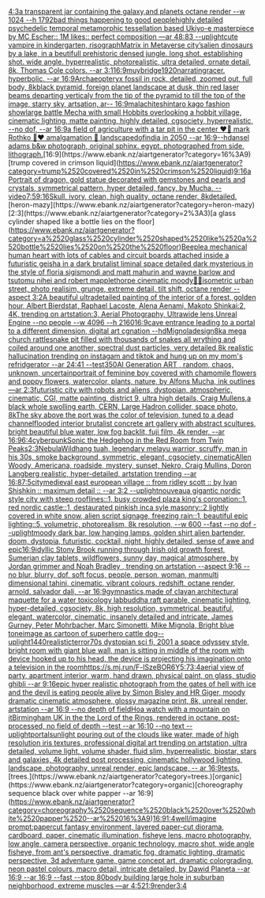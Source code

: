 [4:3](https://www.ebank.nz/aiartgenerator?category=4%3A3)[a transparent jar containing the galaxy,and planets octane render --w 1024 --h 1792](https://www.ebank.nz/aiartgenerator?category=a%2520transparent%2520jar%2520containing%2520the%2520galaxy%2Cand%2520planets%2520octane%2520render%2520--w%25201024%2520--h%25201792)[bad things happening to good people](https://www.ebank.nz/aiartgenerator?category=bad%2520things%2520happening%2520to%2520good%2520people)[highly detailed psychedelic temporal metamorphic tessellation based Ukiyo-e masterpiece by MC Escher:: 1M likes:: perfect composition —ar 48:83 --uplight](https://www.ebank.nz/aiartgenerator?category=highly%2520detailed%2520psychedelic%2520temporal%2520metamorphic%2520tessellation%2520based%2520Ukiyo-e%2520masterpiece%2520by%2520MC%2520Escher%3A%3A%25201M%2520likes%3A%3A%2520perfect%2520composition%2520%E2%80%94ar%252048%3A83%2520--uplight)[cute vampire in kindergarten, risograph](https://www.ebank.nz/aiartgenerator?category=cute%2520vampire%2520in%2520kindergarten%2C%2520risograph)[Matrix in Metaverse city’s](https://www.ebank.nz/aiartgenerator?category=Matrix%2520in%2520Metaverse%2520city%E2%80%99s)[alien dinosaurs by a lake, in a beutifull prehistoric densed jungle. long shot. establishing shot. wide angle. hyperrealistic, photorealistic, ultra detailed, ornate detail, 8k, Thomas Cole colors. --ar 3:1](https://www.ebank.nz/aiartgenerator?category=alien%2520dinosaurs%2520by%2520a%2520lake%2C%2520in%2520a%2520beutifull%2520prehistoric%2520densed%2520jungle.%2520long%2520shot.%2520establishing%2520shot.%2520wide%2520angle.%2520hyperrealistic%2C%2520photorealistic%2C%2520ultra%2520detailed%2C%2520ornate%2520detail%2C%25208k%2C%2520Thomas%2520Cole%2520colors.%2520--ar%25203%3A1)[16:9](https://www.ebank.nz/aiartgenerator?category=16%3A9)[muybridge](https://www.ebank.nz/aiartgenerator?category=muybridge)[1920](https://www.ebank.nz/aiartgenerator?category=1920)[narrating](https://www.ebank.nz/aiartgenerator?category=narrating)[racer.  hyperbolic.  --ar 16:9](https://www.ebank.nz/aiartgenerator?category=racer.%2520%2520hyperbolic.%2520%2520--ar%252016%3A9)[Archaeopteryx fossil in rock, detailed, zoomed out, full body, 8k](https://www.ebank.nz/aiartgenerator?category=Archaeopteryx%2520fossil%2520in%2520rock%2C%2520detailed%2C%2520zoomed%2520out%2C%2520full%2520body%2C%25208k)[black pyramid, foreign planet landscape at dusk, thin red laser beams departing verticaly from the tip of the pyramid to till the top of the image, starry sky, artsation, ar-- 16:9](https://www.ebank.nz/aiartgenerator?category=black%2520pyramid%2C%2520foreign%2520planet%2520landscape%2520at%2520dusk%2C%2520thin%2520red%2520laser%2520beams%2520departing%2520verticaly%2520from%2520the%2520tip%2520of%2520the%2520pyramid%2520to%2520till%2520the%2520top%2520of%2520the%2520image%2C%2520starry%2520sky%2C%2520artsation%2C%2520ar--%252016%3A9)[malachite](https://www.ebank.nz/aiartgenerator?category=malachite)[shintaro kago fashion show](https://www.ebank.nz/aiartgenerator?category=shintaro%2520kago%2520fashion%2520show)[large battle Mecha with small Hobbits overlooking a hobbit village, cinematic lighting, matte painting, highly detailed, cgsociety, hyperrealistic, --no dof, --ar 16:9](https://www.ebank.nz/aiartgenerator?category=large%2520battle%2520Mecha%2520with%2520small%2520Hobbits%2520overlooking%2520a%2520hobbit%2520village%2C%2520cinematic%2520lighting%2C%2520matte%2520painting%2C%2520highly%2520detailed%2C%2520cgsociety%2C%2520hyperrealistic%2C%2520--no%2520dof%2C%2520--ar%252016%3A9)[a field of agriculture with a tar pit in the center ❤️🖤 mark Rothko 🖤❤️ amalgamation 🖤 landscape](https://www.ebank.nz/aiartgenerator?category=a%2520field%2520of%2520agriculture%2520with%2520a%2520tar%2520pit%2520in%2520the%2520center%2520%E2%9D%A4%EF%B8%8F%F0%9F%96%A4%2520mark%2520Rothko%2520%F0%9F%96%A4%E2%9D%A4%EF%B8%8F%2520amalgamation%2520%F0%9F%96%A4%2520landscape)[dof](https://www.ebank.nz/aiartgenerator?category=dof)[india in 2050 --ar 16:9](https://www.ebank.nz/aiartgenerator?category=india%2520in%25202050%2520--ar%252016%3A9)[--hd](https://www.ebank.nz/aiartgenerator?category=--hd)[ansel adams b&w photograph, original sphinx. egypt. photographed from side. lithograph.](https://www.ebank.nz/aiartgenerator?category=ansel%2520adams%2520b%26w%2520photograph%2C%2520original%2520sphinx.%2520egypt.%2520photographed%2520from%2520side.%2520lithograph.)[16:9](https://www.ebank.nz/aiartgenerator?category=16%3A9)[trump covered in crimson liquid](https://www.ebank.nz/aiartgenerator?category=trump%2520covered%2520in%2520crimson%2520liquid)[9:16](https://www.ebank.nz/aiartgenerator?category=9%3A16)[a Portrait of dragon, gold statue decorated with gemstones and  pearls and crystals, symmetrical pattern, hyper detailed, fancy, by Mucha, --video](https://www.ebank.nz/aiartgenerator?category=a%2520Portrait%2520of%2520dragon%2C%2520gold%2520statue%2520decorated%2520with%2520gemstones%2520and%2520%2520pearls%2520and%2520crystals%2C%2520symmetrical%2520pattern%2C%2520hyper%2520detailed%2C%2520fancy%2C%2520by%2520Mucha%2C%2520--video)[7:5](https://www.ebank.nz/aiartgenerator?category=7%3A5)[9:16](https://www.ebank.nz/aiartgenerator?category=9%3A16)[Skull, ivory, clean, high quality, octane render, 8k](https://www.ebank.nz/aiartgenerator?category=Skull%2C%2520ivory%2C%2520clean%2C%2520high%2520quality%2C%2520octane%2520render%2C%25208k)[detailed.](https://www.ebank.nz/aiartgenerator?category=detailed.)[heron-mazy](https://www.ebank.nz/aiartgenerator?category=heron-mazy)[2:3](https://www.ebank.nz/aiartgenerator?category=2%3A3)[a glass cylinder shaped like a bottle lies on the floor](https://www.ebank.nz/aiartgenerator?category=a%2520glass%2520cylinder%2520shaped%2520like%2520a%2520bottle%2520lies%2520on%2520the%2520floor)[Beeple](https://www.ebank.nz/aiartgenerator?category=Beeple)[a mechanical human heart with lots of cables and circuit boards attached inside a futuristic geisha in a dark brutalist liminal space detailed dark mysterious in the style of floria sigismondi and matt mahurin and wayne barlow and tsutomu nihei and robert mapplethorpe cinematic moody](https://www.ebank.nz/aiartgenerator?category=a%2520mechanical%2520human%2520heart%2520with%2520lots%2520of%2520cables%2520and%2520circuit%2520boards%2520attached%2520inside%2520a%2520futuristic%2520geisha%2520in%2520a%2520dark%2520brutalist%2520liminal%2520space%2520detailed%2520dark%2520mysterious%2520in%2520the%2520style%2520of%2520floria%2520sigismondi%2520and%2520matt%2520mahurin%2520and%2520wayne%2520barlow%2520and%2520tsutomu%2520nihei%2520and%2520robert%2520mapplethorpe%2520cinematic%2520moody)[🌌🎇](https://www.ebank.nz/aiartgenerator?category=%F0%9F%8C%8C%F0%9F%8E%87)[isometric urban street, photo realisim, grunge, extreme detail,  tilt shift, octane render --aspect 3:2](https://www.ebank.nz/aiartgenerator?category=isometric%2520urban%2520street%2C%2520photo%2520realisim%2C%2520grunge%2C%2520extreme%2520detail%2C%2520%2520tilt%2520shift%2C%2520octane%2520render%2520--aspect%25203%3A2)[A beautiful ultradetailed painting of the interior of a forest, golden hour, Albert Bierdstat, Raphael Lacoste, Alena Aenami, Makoto Shinkai:2, 4K, trending on artstation:3, Aerial Photography, Ultrawide lens,Unreal Engine --no people --w 4096 --h 2160](https://www.ebank.nz/aiartgenerator?category=A%2520beautiful%2520ultradetailed%2520painting%2520of%2520the%2520interior%2520of%2520a%2520forest%2C%2520golden%2520hour%2C%2520Albert%2520Bierdstat%2C%2520Raphael%2520Lacoste%2C%2520Alena%2520Aenami%2C%2520Makoto%2520Shinkai%3A2%2C%25204K%2C%2520trending%2520on%2520artstation%3A3%2C%2520Aerial%2520Photography%2C%2520Ultrawide%2520lens%2CUnreal%2520Engine%2520--no%2520people%2520--w%25204096%2520--h%25202160)[16:9](https://www.ebank.nz/aiartgenerator?category=16%3A9)[cave entrance leading to a portal to a different dimension, digital art cgnation --hd](https://www.ebank.nz/aiartgenerator?category=cave%2520entrance%2520leading%2520to%2520a%2520portal%2520to%2520a%2520different%2520dimension%2C%2520digital%2520art%2520cgnation%2520--hd)[Mignola](https://www.ebank.nz/aiartgenerator?category=Mignola)[design](https://www.ebank.nz/aiartgenerator?category=design)[8k](https://www.ebank.nz/aiartgenerator?category=8k)[a mega church rattlesnake pit filled with thousands of snakes all wrything and coiled around one another, spectral dust particles, very detailed 8k realistic hallucination trending on instagam and tiktok and hung up on my mom's refridgerator --ar 24:41 --test](https://www.ebank.nz/aiartgenerator?category=a%2520mega%2520church%2520rattlesnake%2520pit%2520filled%2520with%2520thousands%2520of%2520snakes%2520all%2520wrything%2520and%2520coiled%2520around%2520one%2520another%2C%2520spectral%2520dust%2520particles%2C%2520very%2520detailed%25208k%2520realistic%2520hallucination%2520trending%2520on%2520instagam%2520and%2520tiktok%2520and%2520hung%2520up%2520on%2520my%2520mom%27s%2520refridgerator%2520--ar%252024%3A41%2520--test)[350](https://www.ebank.nz/aiartgenerator?category=350)[AI Generation ART , random, chaos, unknown, uncertain](https://www.ebank.nz/aiartgenerator?category=AI%2520Generation%2520ART%2520%2C%2520random%2C%2520chaos%2C%2520unknown%2C%2520uncertain)[portrait of feminine boy covered with chamomile flowers and poppy flowers, watercolor, plants, nature, by Alfons Mucha, ink outlines —ar 2:3](https://www.ebank.nz/aiartgenerator?category=portrait%2520of%2520feminine%2520boy%2520covered%2520with%2520chamomile%2520flowers%2520and%2520poppy%2520flowers%2C%2520watercolor%2C%2520plants%2C%2520nature%2C%2520by%2520Alfons%2520Mucha%2C%2520ink%2520outlines%2520%E2%80%94ar%25202%3A3)[futuristic city with robots and aliens, dystopian, atmospheric,  cinematic, CGI, matte painting, district 9,  ultra high details, Craig Mullens,](https://www.ebank.nz/aiartgenerator?category=futuristic%2520city%2520with%2520robots%2520and%2520aliens%2C%2520dystopian%2C%2520atmospheric%2C%2520%2520cinematic%2C%2520CGI%2C%2520matte%2520painting%2C%2520district%25209%2C%2520%2520ultra%2520high%2520details%2C%2520Craig%2520Mullens%2C)[a black whole swolling earth, CERN, Large Hadron collider, space photo, 8k](https://www.ebank.nz/aiartgenerator?category=a%2520black%2520whole%2520swolling%2520earth%2C%2520CERN%2C%2520Large%2520Hadron%2520collider%2C%2520space%2520photo%2C%25208k)[The sky above the port was the color of television, tuned to a dead channel](https://www.ebank.nz/aiartgenerator?category=The%2520sky%2520above%2520the%2520port%2520was%2520the%2520color%2520of%2520television%2C%2520tuned%2520to%2520a%2520dead%2520channel)[flooded interior brutalist concrete art gallery with abstract scultures, bright beautiful blue water, low fog backlit, fuji film, 4k render, --ar 16:9](https://www.ebank.nz/aiartgenerator?category=flooded%2520interior%2520brutalist%2520concrete%2520art%2520gallery%2520with%2520abstract%2520scultures%2C%2520bright%2520beautiful%2520blue%2520water%2C%2520low%2520fog%2520backlit%2C%2520fuji%2520film%2C%25204k%2520render%2C%2520--ar%252016%3A9)[](https://www.ebank.nz/aiartgenerator?category=)[6:4](https://www.ebank.nz/aiartgenerator?category=6%3A4)[cyberpunk](https://www.ebank.nz/aiartgenerator?category=cyberpunk)[Sonic the Hedgehog in the Red Room from Twin Peaks](https://www.ebank.nz/aiartgenerator?category=Sonic%2520the%2520Hedgehog%2520in%2520the%2520Red%2520Room%2520from%2520Twin%2520Peaks)[2:3](https://www.ebank.nz/aiartgenerator?category=2%3A3)[Nebula](https://www.ebank.nz/aiartgenerator?category=Nebula)[Wild](https://www.ebank.nz/aiartgenerator?category=Wild)[hang tuah, legendary melayu warrior, scruffy, man in his 30s, smoke background, symmetric, elegant, cgsociety, cinematic](https://www.ebank.nz/aiartgenerator?category=hang%2520tuah%2C%2520legendary%2520melayu%2520warrior%2C%2520scruffy%2C%2520man%2520in%2520his%252030s%2C%2520smoke%2520background%2C%2520symmetric%2C%2520elegant%2C%2520cgsociety%2C%2520cinematic)[Allen Woody, Americana,  roadside, mystery, sunset, Nekro, Craig Mullins, Doron Langberg realistic,   hyper-detailed, artstation trending --ar 16:8](https://www.ebank.nz/aiartgenerator?category=Allen%2520Woody%2C%2520Americana%2C%2520%2520roadside%2C%2520mystery%2C%2520sunset%2C%2520Nekro%2C%2520Craig%2520Mullins%2C%2520Doron%2520Langberg%2520realistic%2C%2520%2520%2520hyper-detailed%2C%2520artstation%2520trending%2520--ar%252016%3A8)[7:5](https://www.ebank.nz/aiartgenerator?category=7%3A5)[city](https://www.ebank.nz/aiartgenerator?category=city)[medieval east european village :: from ridley scott :: by Ivan Shishkin :: maximum detail :: --ar 3:2 --uplight](https://www.ebank.nz/aiartgenerator?category=medieval%2520east%2520european%2520village%2520%3A%3A%2520from%2520ridley%2520scott%2520%3A%3A%2520by%2520Ivan%2520Shishkin%2520%3A%3A%2520maximum%2520detail%2520%3A%3A%2520--ar%25203%3A2%2520--uplight)[nouveau](https://www.ebank.nz/aiartgenerator?category=nouveau)[a gigantic nordic style city with steep rooflines::1, busy crowded plaza king's coronation::1, red nordic castle::1, destaurated pinkish inca syle masonry::2 lightly covered in white snow, alien script signage, freezing rain::1, beautiful epic lighting::5, volumetric, photorealism, 8k resolution, --w 600 --fast --no dof --uplight](https://www.ebank.nz/aiartgenerator?category=a%2520gigantic%2520nordic%2520style%2520city%2520with%2520steep%2520rooflines%3A%3A1%2C%2520busy%2520crowded%2520plaza%2520king%27s%2520coronation%3A%3A1%2C%2520red%2520nordic%2520castle%3A%3A1%2C%2520destaurated%2520pinkish%2520inca%2520syle%2520masonry%3A%3A2%2520lightly%2520covered%2520in%2520white%2520snow%2C%2520alien%2520script%2520signage%2C%2520freezing%2520rain%3A%3A1%2C%2520beautiful%2520epic%2520lighting%3A%3A5%2C%2520volumetric%2C%2520photorealism%2C%25208k%2520resolution%2C%2520--w%2520600%2520--fast%2520--no%2520dof%2520--uplight)[moody dark bar, low hanging lamps, golden shirt alien bartender, doom, dystopia, futuristic, cocktail, night, highly detailed, sense of awe and epic](https://www.ebank.nz/aiartgenerator?category=moody%2520dark%2520bar%2C%2520low%2520hanging%2520lamps%2C%2520golden%2520shirt%2520alien%2520bartender%2C%2520doom%2C%2520dystopia%2C%2520futuristic%2C%2520cocktail%2C%2520night%2C%2520highly%2520detailed%2C%2520sense%2520of%2520awe%2520and%2520epic)[16:9](https://www.ebank.nz/aiartgenerator?category=16%3A9)[idyllic Stony Brook running through Irish old growth forest, Sumerian clay tablets, wildflowers, sunny day, magical atmosphere, by Jordan grimmer and Noah Bradley , trending on artstation --aspect 9:16 --no blur, blurry, dof, soft focus, people, person, woman, man](https://www.ebank.nz/aiartgenerator?category=idyllic%2520Stony%2520Brook%2520running%2520through%2520Irish%2520old%2520growth%2520forest%2C%2520Sumerian%2520clay%2520tablets%2C%2520wildflowers%2C%2520sunny%2520day%2C%2520magical%2520atmosphere%2C%2520by%2520Jordan%2520grimmer%2520and%2520Noah%2520Bradley%2520%2C%2520trending%2520on%2520artstation%2520--aspect%25209%3A16%2520--no%2520blur%2C%2520blurry%2C%2520dof%2C%2520soft%2520focus%2C%2520people%2C%2520person%2C%2520woman%2C%2520man)[multi dimensional tahini, cinematic, vibrant colours, redshift, octane render, arnold, salvador dali, --ar 16:9](https://www.ebank.nz/aiartgenerator?category=multi%2520dimensional%2520tahini%2C%2520cinematic%2C%2520vibrant%2520colours%2C%2520redshift%2C%2520octane%2520render%2C%2520arnold%2C%2520salvador%2520dali%2C%2520--ar%252016%3A9)[gymnastics,made of clay](https://www.ebank.nz/aiartgenerator?category=gymnastics%2Cmade%2520of%2520clay)[an architectural maquette for a water toxicology lab](https://www.ebank.nz/aiartgenerator?category=an%2520architectural%2520maquette%2520for%2520a%2520water%2520toxicology%2520lab)[buddha raft parable, cinematic lighting, hyper-detailed, cgsociety, 8k, high resolution, symmetrical, beautiful, elegant, watercolor, cinematic, insanely detailed and intricate, James Gurney, Peter Mohrbacher, Marc Simonetti, Mike Mignola, Bright blue tone](https://www.ebank.nz/aiartgenerator?category=buddha%2520raft%2520parable%2C%2520cinematic%2520lighting%2C%2520hyper-detailed%2C%2520cgsociety%2C%25208k%2C%2520high%2520resolution%2C%2520symmetrical%2C%2520beautiful%2C%2520elegant%2C%2520watercolor%2C%2520cinematic%2C%2520insanely%2520detailed%2520and%2520intricate%2C%2520James%2520Gurney%2C%2520Peter%2520Mohrbacher%2C%2520Marc%2520Simonetti%2C%2520Mike%2520Mignola%2C%2520Bright%2520blue%2520tone)[image as cartoon of superhero cattle dog](https://www.ebank.nz/aiartgenerator?category=image%2520as%2520cartoon%2520of%2520superhero%2520cattle%2520dog)[--uplight](https://www.ebank.nz/aiartgenerator?category=--uplight)[1440](https://www.ebank.nz/aiartgenerator?category=1440)[realistic](https://www.ebank.nz/aiartgenerator?category=realistic)[terror](https://www.ebank.nz/aiartgenerator?category=terror)[70s dystopian sci fi, 2001 a space odyssey style, bright room with giant blue wall, man is sitting in middle of the room with device hooked up to his head, the device is projecting his imagination onto a television in the room](https://www.ebank.nz/aiartgenerator?category=70s%2520dystopian%2520sci%2520fi%2C%25202001%2520a%2520space%2520odyssey%2520style%2C%2520bright%2520room%2520with%2520giant%2520blue%2520wall%2C%2520man%2520is%2520sitting%2520in%2520middle%2520of%2520the%2520room%2520with%2520device%2520hooked%2520up%2520to%2520his%2520head%2C%2520the%2520device%2520is%2520projecting%2520his%2520imagination%2520onto%2520a%2520television%2520in%2520the%2520room)[<https://s.mj.run/F-lSzeBOR6Y>](https://www.ebank.nz/aiartgenerator?category=%3Chttps%3A//s.mj.run/F-lSzeBOR6Y%3E)[5:7](https://www.ebank.nz/aiartgenerator?category=5%3A7)[3:4](https://www.ebank.nz/aiartgenerator?category=3%3A4)[aerial view of party, apartment interior, warm, hand drawn, physical paint, on glass, studio ghibli --ar 9:16](https://www.ebank.nz/aiartgenerator?category=aerial%2520view%2520of%2520party%2C%2520apartment%2520interior%2C%2520warm%2C%2520hand%2520drawn%2C%2520physical%2520paint%2C%2520on%2520glass%2C%2520studio%2520ghibli%2520--ar%25209%3A16)[epic hyper realistic photograph from the gates of hell with ice and the devil is eating people alive by Simon Bisley and HR Giger, moody dramatic cinematic atmosphere, glossy magazine print, 8k, unreal render, artstation --ar 16:9 --no depth of field](https://www.ebank.nz/aiartgenerator?category=epic%2520hyper%2520realistic%2520photograph%2520from%2520the%2520gates%2520of%2520hell%2520with%2520ice%2520and%2520the%2520devil%2520is%2520eating%2520people%2520alive%2520by%2520Simon%2520Bisley%2520and%2520HR%2520Giger%2C%2520moody%2520dramatic%2520cinematic%2520atmosphere%2C%2520glossy%2520magazine%2520print%2C%25208k%2C%2520unreal%2520render%2C%2520artstation%2520--ar%252016%3A9%2520--no%2520depth%2520of%2520field)[Ho](https://www.ebank.nz/aiartgenerator?category=Ho)[a watch with a mountain on it](https://www.ebank.nz/aiartgenerator?category=a%2520watch%2520with%2520a%2520mountain%2520on%2520it)[Birmingham UK in the the Lord of the Rings, rendered in octane, post-processed, no field of depth --test --ar 16:10 --no text --uplight](https://www.ebank.nz/aiartgenerator?category=Birmingham%2520UK%2520in%2520the%2520the%2520Lord%2520of%2520the%2520Rings%2C%2520rendered%2520in%2520octane%2C%2520post-processed%2C%2520no%2520field%2520of%2520depth%2520--test%2520--ar%252016%3A10%2520--no%2520text%2520--uplight)[portal](https://www.ebank.nz/aiartgenerator?category=portal)[sunlight pouring out of the clouds like water, made of high resolution iris textures, professional digital art trending on artstation, ultra detailed, volume light, volume shader, fluid slim, hyperrealistic, biostar, stars and galaxies, 4k detailed post processing, cinematic hollywood lighting, landscape, photography, unreal render, epic landscape, -- ar 16:9](https://www.ebank.nz/aiartgenerator?category=sunlight%2520pouring%2520out%2520of%2520the%2520clouds%2520like%2520water%2C%2520made%2520of%2520high%2520resolution%2520iris%2520textures%2C%2520professional%2520digital%2520art%2520trending%2520on%2520artstation%2C%2520ultra%2520detailed%2C%2520volume%2520light%2C%2520volume%2520shader%2C%2520fluid%2520slim%2C%2520hyperrealistic%2C%2520biostar%2C%2520stars%2520and%2520galaxies%2C%25204k%2520detailed%2520post%2520processing%2C%2520cinematic%2520hollywood%2520lighting%2C%2520landscape%2C%2520photography%2C%2520unreal%2520render%2C%2520epic%2520landscape%2C%2520--%2520ar%252016%3A9)[tests.](https://www.ebank.nz/aiartgenerator?category=tests.)[trees.](https://www.ebank.nz/aiartgenerator?category=trees.)[organic](https://www.ebank.nz/aiartgenerator?category=organic)[choreography sequence black over white papper --ar 16:9](https://www.ebank.nz/aiartgenerator?category=choreography%2520sequence%2520black%2520over%2520white%2520papper%2520--ar%252016%3A9)[16:9](https://www.ebank.nz/aiartgenerator?category=16%3A9)[1:4](https://www.ebank.nz/aiartgenerator?category=1%3A4)[well](https://www.ebank.nz/aiartgenerator?category=well)[/imagine prompt:papercut fantasy environment, layered paper-cut diorama, cardboard, paper, cinematic illumination, fisheye lens, macro photography, low angle, camera perspective, organic technology, macro shot, wide angle fisheye, from ant's perspective, dramatic fog, dramatic lighting, dramatic perspective, 3d adventure game, game concept art, dramatic colorgrading, neon pastel colours, macro detail, intricate  detailed, by Dawid Planeta --ar 16:9 --ar 16:9 --fast --stop 80](https://www.ebank.nz/aiartgenerator?category=/imagine%2520prompt%3Apapercut%2520fantasy%2520environment%2C%2520layered%2520paper-cut%2520diorama%2C%2520cardboard%2C%2520paper%2C%2520cinematic%2520illumination%2C%2520fisheye%2520lens%2C%2520macro%2520photography%2C%2520low%2520angle%2C%2520camera%2520perspective%2C%2520organic%2520technology%2C%2520macro%2520shot%2C%2520wide%2520angle%2520fisheye%2C%2520from%2520ant%27s%2520perspective%2C%2520dramatic%2520fog%2C%2520dramatic%2520lighting%2C%2520dramatic%2520perspective%2C%25203d%2520adventure%2520game%2C%2520game%2520concept%2520art%2C%2520dramatic%2520colorgrading%2C%2520neon%2520pastel%2520colours%2C%2520macro%2520detail%2C%2520intricate%2520%2520detailed%2C%2520by%2520Dawid%2520Planeta%2520--ar%252016%3A9%2520--ar%252016%3A9%2520--fast%2520--stop%252080)[body building large hole in suburban neighborhood, extreme muscles —ar 4:5](https://www.ebank.nz/aiartgenerator?category=body%2520building%2520large%2520hole%2520in%2520suburban%2520neighborhood%2C%2520extreme%2520muscles%2520%E2%80%94ar%25204%3A5)[21:9](https://www.ebank.nz/aiartgenerator?category=21%3A9)[render](https://www.ebank.nz/aiartgenerator?category=render)[3:4](https://www.ebank.nz/aiartgenerator?category=3%3A4)